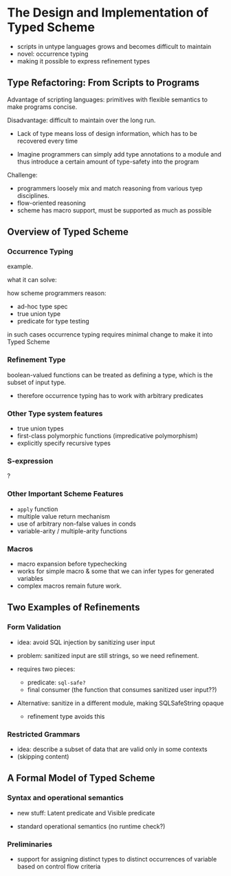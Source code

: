 # The Design and Implementation of Typed Scheme

- scripts in untype languages grows and becomes difficult to maintain
- novel: occurrence typing
- making it possible to express refinement types

## Type Refactoring: From Scripts to Programs

Advantage of scripting languages: primitives with flexible semantics to make programs concise.

Disadvantage: difficult to maintain over the long run.

- Lack of type means loss of design information, which has to be recovered every time

- Imagine programmers can simply add type annotations to a module and thus introduce a certain amount of type-safety into the program

Challenge:

- programmers loosely mix and match reasoning from various tyep disciplines.
- flow-oriented reasoning
- scheme has macro support, must be supported as much as possible

## Overview of Typed Scheme

### Occurrence Typing

example.

what it can solve:

how scheme programmers reason:

- ad-hoc type spec
- true union type
- predicate for type testing

in such cases occurrence typing requires minimal change to make it into Typed Scheme

### Refinement Type

boolean-valued functions can be treated as defining a type, which is the subset of input type.

- therefore occurrence typing has to work with arbitrary predicates

### Other Type system features

- true union types
- first-class polymorphic functions (impredicative polymorphism)
- explicitly specify recursive types


### S-expression

?

### Other Important Scheme Features

- `apply` function
- multiple value return mechanism
- use of arbitrary non-false values in conds
- variable-arity / multiple-arity functions

### Macros

- macro expansion before typechecking
- works for simple macro & some that we can infer types for generated variables
- complex macros remain future work.

## Two Examples of Refinements

### Form Validation

- idea: avoid SQL injection by sanitizing user input

- problem: sanitized input are still strings, so we need refinement.

- requires two pieces:

    - predicate: `sql-safe?`
    - final consumer (the function that consumes sanitized user input??)

- Alternative: sanitize in a different module, making SQLSafeString opaque

    - refinement type avoids this

### Restricted Grammars

- idea: describe a subset of data that are valid only in some contexts
- (skipping content)

## A Formal Model of Typed Scheme

### Syntax and operational semantics

- new stuff: Latent predicate and Visible predicate

- standard operational semantics (no runtime check?)

### Preliminaries

- support for assigning distinct types to distinct occurrences of variable
  based on control flow criteria
